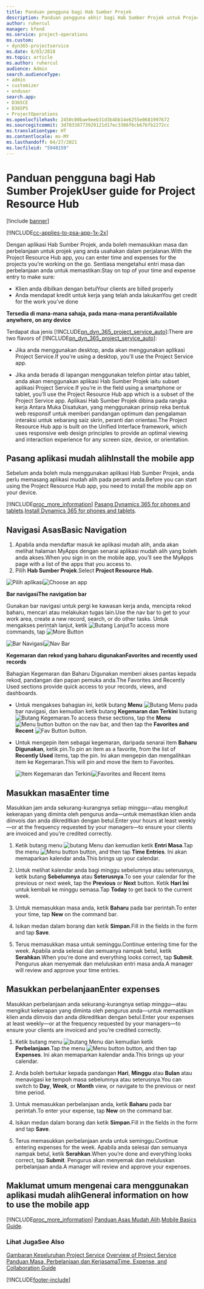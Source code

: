 ```yaml
---
title: Panduan pengguna bagi Hab Sumber Projek
description: Panduan pengguna akhir bagi Hab Sumber Projek untuk Project Service
author: ruhercul
manager: kfend
ms.service: project-operations
ms.custom:
- dyn365-projectservice
ms.date: 8/03/2018
ms.topic: article
ms.author: ruhercul
audience: Admin
search.audienceType:
- admin
- customizer
- enduser
search.app:
- D365CE
- D365PS
- ProjectOperations
ms.openlocfilehash: 2450c00bae9eeb31d3b4bb14e6255e0681997672
ms.sourcegitcommit: 3d78338773929121d17ec3386f6cb67bfb2272cc
ms.translationtype: HT
ms.contentlocale: ms-MY
ms.lasthandoff: 04/27/2021
ms.locfileid: "5948159"
---
```

# <a name="user-guide-for-project-resource-hub"></a><span data-ttu-id="55bb5-103">Panduan pengguna bagi Hab Sumber Projek</span><span class="sxs-lookup"><span data-stu-id="55bb5-103">User guide for Project Resource Hub</span></span>

[!include [banner](../includes/psa-now-project-operations.md)]

[!INCLUDE[cc-applies-to-psa-app-1x-2x](../includes/cc-applies-to-psa-app-1x-2x.md)]

<span data-ttu-id="55bb5-104">Dengan aplikasi Hab Sumber Projek, anda boleh memasukkan masa dan perbelanjaan untuk projek yang anda usahakan dalam perjalanan.</span><span class="sxs-lookup"><span data-stu-id="55bb5-104">With the Project Resource Hub app, you can enter time and expenses for the projects you’re working on the go.</span></span> <span data-ttu-id="55bb5-105">Sentiasa mengetahui entri masa dan perbelanjaan anda untuk memastikan:</span><span class="sxs-lookup"><span data-stu-id="55bb5-105">Stay on top of your time and expense entry to make sure:</span></span>

- <span data-ttu-id="55bb5-106">Klien anda dibilkan dengan betul</span><span class="sxs-lookup"><span data-stu-id="55bb5-106">Your clients are billed properly</span></span>
- <span data-ttu-id="55bb5-107">Anda mendapat kredit untuk kerja yang telah anda lakukan</span><span class="sxs-lookup"><span data-stu-id="55bb5-107">You get credit for the work you’ve done</span></span>

<span data-ttu-id="55bb5-108">**Tersedia di mana-mana sahaja, pada mana-mana peranti**</span><span class="sxs-lookup"><span data-stu-id="55bb5-108">**Available anywhere, on any device**</span></span>

<span data-ttu-id="55bb5-109">Terdapat dua jenis [!INCLUDE[pn_dyn_365_project_service_auto](../includes/pn-dyn-365-project-service-auto.md)]:</span><span class="sxs-lookup"><span data-stu-id="55bb5-109">There are two flavors of [!INCLUDE[pn_dyn_365_project_service_auto](../includes/pn-dyn-365-project-service-auto.md)]:</span></span> 

- <span data-ttu-id="55bb5-110">Jika anda menggunakan desktop, anda akan menggunakan aplikasi Project Service.</span><span class="sxs-lookup"><span data-stu-id="55bb5-110">If you're using a desktop, you'll use the Project Service app.</span></span> 

- <span data-ttu-id="55bb5-111">Jika anda berada di lapangan menggunakan telefon pintar atau tablet, anda akan menggunakan aplikasi Hab Sumber Projek iaitu subset aplikasi Project Service.</span><span class="sxs-lookup"><span data-stu-id="55bb5-111">If you’re in the field using a smartphone or tablet, you’ll use the Project Resource Hub app which is a subset of the Project Service  app.</span></span> <span data-ttu-id="55bb5-112">Aplikasi Hab Sumber Projek dibina pada rangka kerja Antara Muka Disatukan, yang menggunakan prinsip reka bentuk web responsif untuk memberi pandangan optimum dan pengalaman interaksi untuk sebarang saiz skrin, peranti dan orientasi.</span><span class="sxs-lookup"><span data-stu-id="55bb5-112">The Project Resource Hub app is built on the Unified Interface framework, which uses responsive web design principles to provide an optimal viewing and interaction experience for any screen size, device, or orientation.</span></span> 


## <a name="install-the-mobile-app"></a><span data-ttu-id="55bb5-113">Pasang aplikasi mudah alih</span><span class="sxs-lookup"><span data-stu-id="55bb5-113">Install the mobile app</span></span>
<span data-ttu-id="55bb5-114">Sebelum anda boleh mula menggunakan aplikasi Hab Sumber Projek, anda perlu memasang aplikasi mudah alih pada peranti anda.</span><span class="sxs-lookup"><span data-stu-id="55bb5-114">Before you can start using the Project Resource Hub app, you need to install the mobile app on your device.</span></span> 

[!INCLUDE[proc_more_information](../includes/proc-more-information.md)] <span data-ttu-id="55bb5-115">[Pasang Dynamics 365 for phones and tablets](/dynamics365/mobile-app/install-dynamics-365-for-phones-and-tablets).</span><span class="sxs-lookup"><span data-stu-id="55bb5-115">[Install Dynamics 365 for phones and tablets](/dynamics365/mobile-app/install-dynamics-365-for-phones-and-tablets).</span></span>

## <a name="basic-navigation"></a><span data-ttu-id="55bb5-116">Navigasi Asas</span><span class="sxs-lookup"><span data-stu-id="55bb5-116">Basic Navigation</span></span>
1.  <span data-ttu-id="55bb5-117">Apabila anda mendaftar masuk ke aplikasi mudah alih, anda akan melihat halaman MyApps dengan senarai aplikasi mudah alih yang boleh anda akses.</span><span class="sxs-lookup"><span data-stu-id="55bb5-117">When you sign in on the mobile app, you’ll see the MyApps page with a list of the apps that you access to.</span></span> 
2.  <span data-ttu-id="55bb5-118">Pilih **Hab Sumber Projek**.</span><span class="sxs-lookup"><span data-stu-id="55bb5-118">Select **Project Resource Hub**.</span></span>

<span data-ttu-id="55bb5-119">![Pilih aplikasi](media/chooseApp_1.png "Pilih aplikasi")</span><span class="sxs-lookup"><span data-stu-id="55bb5-119">![Choose an app](media/chooseApp_1.png "Choose an app")</span></span>

<span data-ttu-id="55bb5-120">**Bar navigasi**</span><span class="sxs-lookup"><span data-stu-id="55bb5-120">**The navigation bar**</span></span>

<span data-ttu-id="55bb5-121">Gunakan bar navigasi untuk pergi ke kawasan kerja anda, mencipta rekod baharu, mencari atau melakukan tugas lain.</span><span class="sxs-lookup"><span data-stu-id="55bb5-121">Use the nav bar to get to your work area, create a new record, search, or do other tasks.</span></span> <span data-ttu-id="55bb5-122">Untuk mengakses perintah lanjut, ketik ![Butang Lanjut](media/MoreButton.png "Butang Lanjut")</span><span class="sxs-lookup"><span data-stu-id="55bb5-122">To access more commands, tap ![More Button](media/MoreButton.png "More Button")</span></span>

<span data-ttu-id="55bb5-123">![Bar Navigasi](media/NavBar_2.png "Bar Nav")</span><span class="sxs-lookup"><span data-stu-id="55bb5-123">![Nav Bar](media/NavBar_2.png "Nav Bar")</span></span>

<span data-ttu-id="55bb5-124">**Kegemaran dan rekod yang baharu digunakan**</span><span class="sxs-lookup"><span data-stu-id="55bb5-124">**Favorites and recently used records**</span></span>

<span data-ttu-id="55bb5-125">Bahagian Kegemaran dan Baharu Digunakan memberi akses pantas kepada rekod, pandangan dan papan pemuka anda.</span><span class="sxs-lookup"><span data-stu-id="55bb5-125">The Favorites and Recently Used sections provide quick access to your records, views, and dashboards.</span></span> 

- <span data-ttu-id="55bb5-126">Untuk mengakses bahagian ini, ketik butang **Menu** ![Butang Menu](media/MenuButton.png "Butang menu") pada bar navigasi, dan kemudian ketik butang **Kegemaran dan Terkini** butang ![Butang Kegemaran](media/FavButton.png "Butang Kegemaran").</span><span class="sxs-lookup"><span data-stu-id="55bb5-126">To access these sections, tap the **Menu** ![Menu button](media/MenuButton.png "Menu button") button on the nav bar, and then tap the **Favorites and Recent** ![Fav Button](media/FavButton.png "Fav Button") button.</span></span>

- <span data-ttu-id="55bb5-127">Untuk mengepin item sebagai kegemaran, daripada senarai item **Baharu Digunakan**, ketik pin.</span><span class="sxs-lookup"><span data-stu-id="55bb5-127">To pin an item as a favorite, from the list of **Recently Used** items, tap the pin.</span></span> <span data-ttu-id="55bb5-128">Ini akan mengepin dan mengalihkan item ke Kegemaran.</span><span class="sxs-lookup"><span data-stu-id="55bb5-128">This will pin and move the item to Favorites.</span></span>

  <span data-ttu-id="55bb5-129">![Item Kegemaran dan Terkini](media/Favs_3.png "Item Kegemaran dan Terkini")</span><span class="sxs-lookup"><span data-stu-id="55bb5-129">![Favorites and Recent items](media/Favs_3.png "Favorites and Recent items")</span></span>
 
## <a name="enter-time"></a><span data-ttu-id="55bb5-130">Masukkan masa</span><span class="sxs-lookup"><span data-stu-id="55bb5-130">Enter time</span></span>
<span data-ttu-id="55bb5-131">Masukkan jam anda sekurang-kurangnya setiap minggu—atau mengikut kekerapan yang diminta oleh pengurus anda—untuk memastikan klien anda diinvois dan anda dikreditkan dengan betul.</span><span class="sxs-lookup"><span data-stu-id="55bb5-131">Enter your hours at least weekly—or at the frequency requested by your managers—to ensure your clients are invoiced and you’re credited correctly.</span></span>

1. <span data-ttu-id="55bb5-132">Ketik butang menu ![butang Menu](media/MenuButton.png "Butang menu") dan kemudian ketik **Entri Masa**.</span><span class="sxs-lookup"><span data-stu-id="55bb5-132">Tap the menu ![Menu button](media/MenuButton.png "Menu button") button, and then tap **Time Entries**.</span></span> <span data-ttu-id="55bb5-133">Ini akan memaparkan kalendar anda.</span><span class="sxs-lookup"><span data-stu-id="55bb5-133">This brings up your calendar.</span></span>

2. <span data-ttu-id="55bb5-134">Untuk melihat kalendar anda bagi minggu sebelumnya atau seterusnya, ketik butang **Sebelumnya** atau **Seterusnya**.</span><span class="sxs-lookup"><span data-stu-id="55bb5-134">To see your calendar for the previous or next week, tap the **Previous** or **Next** button.</span></span> <span data-ttu-id="55bb5-135">Ketik **Hari Ini** untuk kembali ke minggu semasa.</span><span class="sxs-lookup"><span data-stu-id="55bb5-135">Tap **Today** to get back to the current week.</span></span>

3. <span data-ttu-id="55bb5-136">Untuk memasukkan masa anda, ketik **Baharu** pada bar perintah.</span><span class="sxs-lookup"><span data-stu-id="55bb5-136">To enter your time, tap **New** on the command bar.</span></span> 

4. <span data-ttu-id="55bb5-137">Isikan medan dalam borang dan ketik **Simpan**.</span><span class="sxs-lookup"><span data-stu-id="55bb5-137">Fill in the fields in the form and tap **Save**.</span></span>

5. <span data-ttu-id="55bb5-138">Terus memasukkan masa untuk seminggu.</span><span class="sxs-lookup"><span data-stu-id="55bb5-138">Continue entering time for the week.</span></span> <span data-ttu-id="55bb5-139">Apabila anda selesai dan semuanya nampak betul, ketik **Serahkan**.</span><span class="sxs-lookup"><span data-stu-id="55bb5-139">When you’re done and everything looks correct, tap **Submit**.</span></span> <span data-ttu-id="55bb5-140">Pengurus akan menyemak dan meluluskan entri masa anda.</span><span class="sxs-lookup"><span data-stu-id="55bb5-140">A manager will review and approve your time entries.</span></span>

## <a name="enter-expenses"></a><span data-ttu-id="55bb5-141">Masukkan perbelanjaan</span><span class="sxs-lookup"><span data-stu-id="55bb5-141">Enter expenses</span></span> 
<span data-ttu-id="55bb5-142">Masukkan perbelanjaan anda sekurang-kurangnya setiap minggu—atau mengikut kekerapan yang diminta oleh pengurus anda—untuk memastikan klien anda diinvois dan anda dikreditkan dengan betul.</span><span class="sxs-lookup"><span data-stu-id="55bb5-142">Enter your expenses at least weekly—or at the frequency requested by your managers—to ensure your clients are invoiced and you’re credited correctly.</span></span>

1. <span data-ttu-id="55bb5-143">Ketik butang menu ![butang Menu](media/MenuButton.png "Butang menu") dan kemudian ketik **Perbelanjaan**.</span><span class="sxs-lookup"><span data-stu-id="55bb5-143">Tap the menu ![Menu button](media/MenuButton.png "Menu button") button, and then tap **Expenses**.</span></span> <span data-ttu-id="55bb5-144">Ini akan memaparkan kalendar anda.</span><span class="sxs-lookup"><span data-stu-id="55bb5-144">This brings up your calendar.</span></span>

2. <span data-ttu-id="55bb5-145">Anda boleh bertukar kepada pandangan **Hari**, **Minggu** atau **Bulan** atau menavigasi ke tempoh masa sebelumnya atau seterusnya.</span><span class="sxs-lookup"><span data-stu-id="55bb5-145">You can switch to **Day**, **Week**, or **Month** view, or navigate to the previous or next time period.</span></span> 

3. <span data-ttu-id="55bb5-146">Untuk memasukkan perbelanjaan anda, ketik **Baharu** pada bar perintah.</span><span class="sxs-lookup"><span data-stu-id="55bb5-146">To enter your expense, tap **New** on the command bar.</span></span> 

4. <span data-ttu-id="55bb5-147">Isikan medan dalam borang dan ketik **Simpan**.</span><span class="sxs-lookup"><span data-stu-id="55bb5-147">Fill in the fields in the form and tap **Save**.</span></span>

5. <span data-ttu-id="55bb5-148">Terus memasukkan perbelanjaan anda untuk seminggu.</span><span class="sxs-lookup"><span data-stu-id="55bb5-148">Continue entering expenses for the week.</span></span> <span data-ttu-id="55bb5-149">Apabila anda selesai dan semuanya nampak betul, ketik **Serahkan**.</span><span class="sxs-lookup"><span data-stu-id="55bb5-149">When you’re done and everything looks correct, tap **Submit**.</span></span> <span data-ttu-id="55bb5-150">Pengurus akan menyemak dan meluluskan perbelanjaan anda.</span><span class="sxs-lookup"><span data-stu-id="55bb5-150">A manager will review and approve your expenses.</span></span>

## <a name="general-information-on-how-to-use-the-mobile-app"></a><span data-ttu-id="55bb5-151">Maklumat umum mengenai cara menggunakan aplikasi mudah alih</span><span class="sxs-lookup"><span data-stu-id="55bb5-151">General information on how to use the mobile app</span></span> 
[!INCLUDE[proc_more_information](../includes/proc-more-information.md)] <span data-ttu-id="55bb5-152">[Panduan Asas Mudah Alih](/dynamics365/mobile-app/dynamics-365-phones-tablets-users-guide).</span><span class="sxs-lookup"><span data-stu-id="55bb5-152">[Mobile Basics Guide](/dynamics365/mobile-app/dynamics-365-phones-tablets-users-guide).</span></span>

### <a name="see-also"></a><span data-ttu-id="55bb5-153">Lihat Juga</span><span class="sxs-lookup"><span data-stu-id="55bb5-153">See Also</span></span>  
 <span data-ttu-id="55bb5-154">[Gambaran Keseluruhan Project Service](../psa/overview.md) </span><span class="sxs-lookup"><span data-stu-id="55bb5-154">[Overview of Project Service](../psa/overview.md) </span></span>  
 [<span data-ttu-id="55bb5-155">Panduan Masa, Perbelanjaan dan Kerjasama</span><span class="sxs-lookup"><span data-stu-id="55bb5-155">Time, Expense, and Collaboration Guide</span></span>](../psa/time-expense-collaboration-guide.md)   
 


[!INCLUDE[footer-include](../includes/footer-banner.md)]
